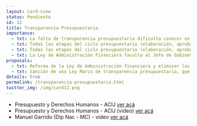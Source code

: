 ```yaml
---
layout: card-view
status: Pendiente
id: 12
title: Transparencia Presupuestaria
importance:
  - txt: La falta de transparencia presupuestaria dificulta conocer en qué gasta los recursos el Estado.
  - txt: Todas las etapas del ciclo presupuestario (elaboración, aprobación, ejecución y control) son realizadas sin participación ciudadana, y la información publicada en cada una de ellas es limitada y poco accesible.
  - txt: Todas las etapas del ciclo presupuestario (elaboración, aprobación, ejecución y control) son realizadas sin participación ciudadana, y la información publicada en cada una de ellas es limitada y poco accesible.
  - txt: La Ley de Administración Financiera faculta al Jefe de Gabinete de Ministros de la Nación a reasignar partidas presupuestarias, lo cual permite al Poder Ejecutivo decidir discrecionalmente el gasto, ignorando lo decidido por el Congreso.
proposals:
  - txt: Reforma de la Ley de Administración financiera y eliminar las facultades de reasignación presupuestaria del Jefe de Gabinete de Ministros
  - txt: Sanción de una Ley Marco de transparencia presupuestaria, que establezca; altos niveles de desagregación del presupuesto; mecanismos para el acceso libre y amigable a información presupuestaria; mecanismos de participación directa de la sociedad civil en las cuatro etapas del ciclo presupuestario. 
details: true
permalink: /transparencia-presupuestaria.html
twitter_img: /img/card12.png
---
```


* Presupuesto y Derechos Humanos - ACIJ [ver acá](http://acij.org.ar/presupuesto-y-derechos-humanos/)
* Presupuesto y Derechos Humanos - ACIJ (video) [ver acá](https://www.youtube.com/watch?v=wtit2aI1nsg)
* Manuel Garrido (Dip Nac - MC) - video [ver acá](https://www.youtube.com/watch?v=yXK71aK6omA)
